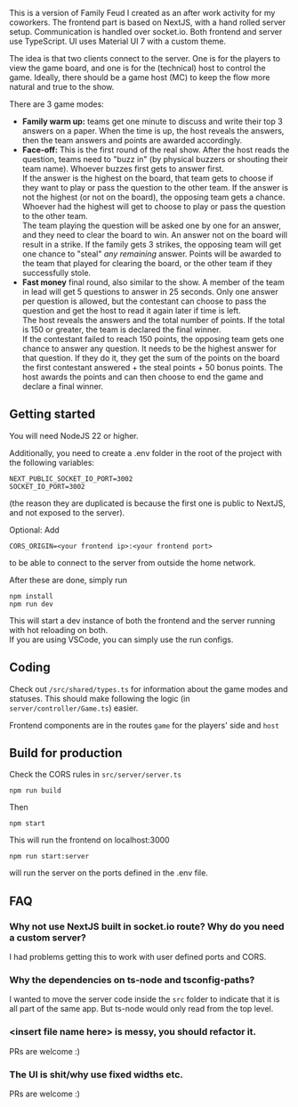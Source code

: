 This is a version of Family Feud I created as an after work activity for my coworkers. The frontend part is based on NextJS, with a hand rolled server setup. Communication is handled over socket.io. Both frontend and server use TypeScript. UI uses Material UI 7 with a custom theme.

The idea is that two clients connect to the server. One is for the players to view the game board, and one is for the (technical) host to control the game. Ideally, there should be a game host (MC) to keep the flow more natural and true to the show.

There are 3 game modes:
* **Family warm up:** teams get one minute to discuss and write their top 3 answers on a paper. When the time is up, the host reveals the answers, then the team answers and points are awarded accordingly.
* **Face-off:** This is the first round of the real show. After the host reads the question, teams need to "buzz in" (by physical buzzers or shouting their team name). Whoever buzzes first gets to answer first.  
If the answer is the highest on the board, that team gets to choose if they want to play or pass the question to the other team. If the answer is not the highest (or not on the board), the opposing team gets a chance. Whoever had the highest will get to choose to play or pass the question to the other team.  
The team playing the question will be asked one by one for an answer, and they need to clear the board to win. An answer not on the board will result in a strike. If the family gets 3 strikes, the opposing team will get one chance to "steal" *any remaining* answer. Points will be awarded to the team that played for clearing the board, or the other team if they successfully stole.
* **Fast money** final round, also similar to the show. A member of the team in lead will get 5 questions to answer in 25 seconds. Only one answer per question is allowed, but the contestant can choose to pass the question and get the host to read it again later if time is left.  
The host reveals the answers and the total number of points. If the total is 150 or greater, the team is declared the final winner.  
If the contestant failed to reach 150 points, the opposing team gets one chance to answer any question. It needs to be the highest answer for that question. If they do it, they get the sum of the points on the board the first contestant answered + the steal points + 50 bonus points.  The host awards the points and can then choose to end the game and declare a final winner.

## Getting started
You will need NodeJS 22 or higher.

Additionally, you need to create a .env folder in the root of the project with the following variables:

```
NEXT_PUBLIC_SOCKET_IO_PORT=3002
SOCKET_IO_PORT=3002
```

(the reason they are duplicated is because the first one is public to NextJS, and not exposed to the server).

Optional: Add
```
CORS_ORIGIN=<your frontend ip>:<your frontend port>
```

to be able to connect to the server from outside the home network.

After these are done, simply run

```
npm install
npm run dev
```

This will start a dev instance of both the frontend and the server running with hot reloading on both.  
If you are using VSCode, you can simply use the run configs.

## Coding 
Check out `/src/shared/types.ts` for information about the game modes and statuses. This should make following the logic (in `server/controller/Game.ts`) easier. 

Frontend components are in the routes `game` for the players' side and `host` 


## Build for production

Check the CORS rules in `src/server/server.ts`


```
npm run build
```

Then 
```
npm start
```

This will run the frontend on localhost:3000

```
npm run start:server
```

will run the server on the ports defined in the .env file.


## FAQ

### Why not use NextJS built in socket.io route? Why do you need a custom server?
I had problems getting this to work with user defined ports and CORS.

### Why the dependencies on ts-node and tsconfig-paths?
I wanted to move the server code inside the `src` folder to indicate that it is all part of the same app. But ts-node would only read from the top level.

### &lt;insert file name here&gt; is messy, you should refactor it.
PRs are welcome :) 

### The UI is shit/why use fixed widths etc.
PRs are welcome :) 